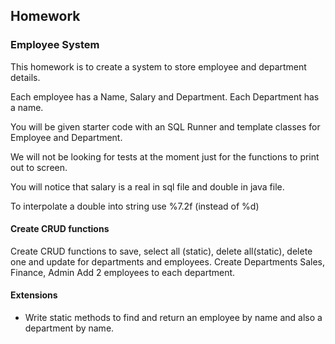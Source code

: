 ## Homework
### Employee System

This homework is to create a system to store employee and department details.

Each employee has a Name, Salary and Department.
Each Department has a name.

You will be given starter code with an SQL Runner and template classes for Employee and Department.

We will not be looking for tests at the moment just for the functions to print out to screen.

You will notice that salary is a real in sql file and double in java file.

To interpolate a double into string use %7.2f (instead of %d)

#### Create CRUD functions
Create CRUD functions to save, select all (static), delete all(static), delete one and update for departments and employees.
Create Departments Sales, Finance, Admin
Add 2 employees to each department.

#### Extensions
- Write static methods to find and return an employee by name and also a department by name.
